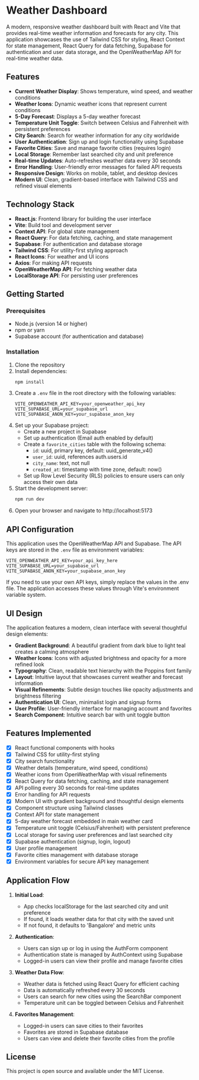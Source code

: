 # Weather Dashboard

A modern, responsive weather dashboard built with React and Vite that provides real-time weather information and forecasts for any city. This application showcases the use of Tailwind CSS for styling, React Context for state management, React Query for data fetching, Supabase for authentication and user data storage, and the OpenWeatherMap API for real-time weather data.

## Features

- **Current Weather Display**: Shows temperature, wind speed, and weather conditions
- **Weather Icons**: Dynamic weather icons that represent current conditions
- **5-Day Forecast**: Displays a 5-day weather forecast
- **Temperature Unit Toggle**: Switch between Celsius and Fahrenheit with persistent preferences
- **City Search**: Search for weather information for any city worldwide
- **User Authentication**: Sign up and login functionality using Supabase
- **Favorite Cities**: Save and manage favorite cities (requires login)
- **Local Storage**: Remember last searched city and unit preference
- **Real-time Updates**: Auto-refreshes weather data every 30 seconds
- **Error Handling**: User-friendly error messages for failed API requests
- **Responsive Design**: Works on mobile, tablet, and desktop devices
- **Modern UI**: Clean, gradient-based interface with Tailwind CSS and refined visual elements

## Technology Stack

- **React.js**: Frontend library for building the user interface
- **Vite**: Build tool and development server
- **Context API**: For global state management
- **React Query**: For data fetching, caching, and state management
- **Supabase**: For authentication and database storage
- **Tailwind CSS**: For utility-first styling approach
- **React Icons**: For weather and UI icons
- **Axios**: For making API requests
- **OpenWeatherMap API**: For fetching weather data
- **LocalStorage API**: For persisting user preferences

## Getting Started

### Prerequisites

- Node.js (version 14 or higher)
- npm or yarn
- Supabase account (for authentication and database)

### Installation

1. Clone the repository
2. Install dependencies:
   ```bash
   npm install
   ```
3. Create a `.env` file in the root directory with the following variables:
   ```
   VITE_OPENWEATHER_API_KEY=your_openweather_api_key
   VITE_SUPABASE_URL=your_supabase_url
   VITE_SUPABASE_ANON_KEY=your_supabase_anon_key
   ```
4. Set up your Supabase project:
   - Create a new project in Supabase
   - Set up authentication (Email auth enabled by default)
   - Create a `favorite_cities` table with the following schema:
     - `id`: uuid, primary key, default: uuid_generate_v4()
     - `user_id`: uuid, references auth.users.id
     - `city_name`: text, not null
     - `created_at`: timestamp with time zone, default: now()
   - Set up Row Level Security (RLS) policies to ensure users can only access their own data
5. Start the development server:
   ```bash
   npm run dev
   ```
6. Open your browser and navigate to http://localhost:5173

## API Configuration

This application uses the OpenWeatherMap API and Supabase. The API keys are stored in the `.env` file as environment variables:

```
VITE_OPENWEATHER_API_KEY=your_api_key_here
VITE_SUPABASE_URL=your_supabase_url
VITE_SUPABASE_ANON_KEY=your_supabase_anon_key
```

If you need to use your own API keys, simply replace the values in the .env file. The application accesses these values through Vite's environment variable system.

## UI Design

The application features a modern, clean interface with several thoughtful design elements:

- **Gradient Background**: A beautiful gradient from dark blue to light teal creates a calming atmosphere
- **Weather Icons**: Icons with adjusted brightness and opacity for a more refined look
- **Typography**: Clean, readable text hierarchy with the Poppins font family
- **Layout**: Intuitive layout that showcases current weather and forecast information
- **Visual Refinements**: Subtle design touches like opacity adjustments and brightness filtering
- **Authentication UI**: Clean, minimalist login and signup forms
- **User Profile**: User-friendly interface for managing account and favorites
- **Search Component**: Intuitive search bar with unit toggle button

## Features Implemented

- [x] React functional components with hooks
- [x] Tailwind CSS for utility-first styling
- [x] City search functionality
- [x] Weather details (temperature, wind speed, conditions)
- [x] Weather icons from OpenWeatherMap with visual refinements
- [x] React Query for data fetching, caching, and state management
- [x] API polling every 30 seconds for real-time updates
- [x] Error handling for API requests
- [x] Modern UI with gradient background and thoughtful design elements
- [x] Component structure using Tailwind classes
- [x] Context API for state management
- [x] 5-day weather forecast embedded in main weather card
- [x] Temperature unit toggle (Celsius/Fahrenheit) with persistent preference
- [x] Local storage for saving user preferences and last searched city
- [x] Supabase authentication (signup, login, logout)
- [x] User profile management
- [x] Favorite cities management with database storage
- [x] Environment variables for secure API key management

## Application Flow

1. **Initial Load**:
   - App checks localStorage for the last searched city and unit preference
   - If found, it loads weather data for that city with the saved unit
   - If not found, it defaults to 'Bangalore' and metric units

2. **Authentication**:
   - Users can sign up or log in using the AuthForm component
   - Authentication state is managed by AuthContext using Supabase
   - Logged-in users can view their profile and manage favorite cities

3. **Weather Data Flow**:
   - Weather data is fetched using React Query for efficient caching
   - Data is automatically refreshed every 30 seconds
   - Users can search for new cities using the SearchBar component
   - Temperature unit can be toggled between Celsius and Fahrenheit

4. **Favorites Management**:
   - Logged-in users can save cities to their favorites
   - Favorites are stored in Supabase database
   - Users can view and delete their favorite cities from the profile

## License

This project is open source and available under the MIT License.

